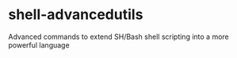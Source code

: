 # shell-advancedutils
Advanced commands to extend SH/Bash shell scripting into a more powerful language

